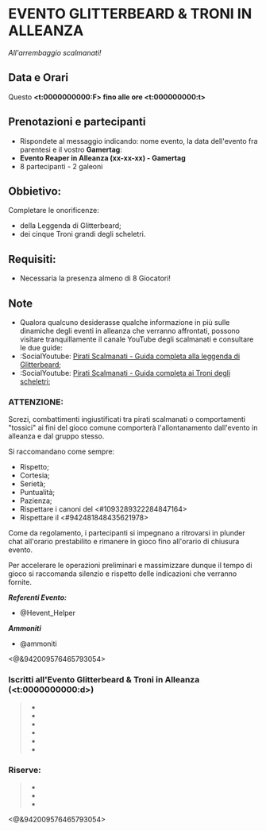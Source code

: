 # EVENTO GLITTERBEARD & TRONI IN ALLEANZA

*All'arrembaggio scalmanati!*

## Data e Orari
Questo **<t:0000000000:F> fino alle ore <t:000000000:t>**

## Prenotazioni e partecipanti
- Rispondete al messaggio indicando: nome evento, la data dell'evento fra parentesi e il vostro **Gamertag**:
 - __Evento Reaper in Alleanza (xx-xx-xx) - Gamertag__
- 8 partecipanti - 2 galeoni

## Obbietivo:
Completare le onorificenze:
- della Leggenda di Glitterbeard;
- dei cinque Troni grandi degli scheletri.

## Requisiti:
- Necessaria la presenza almeno di 8 Giocatori!

## Note
- Qualora qualcuno desiderasse qualche informazione in più sulle dinamiche degli eventi in alleanza che verranno affrontati, possono visitare tranquillamente il canale YouTube degli scalmanati e consultare le due guide:
 - :SocialYoutube: [Pirati Scalmanati - Guida completa alla leggenda di Glitterbeard](<https://youtu.be/b1DFdOhGtWM?si=7szjLIP4bvsSdZtp>);
 - :SocialYoutube: [Pirati Scalmanati - Guida completa ai Troni degli scheletri](<https://youtu.be/GYnQ4SWh7eg?si=oewxLWa-jUWP4YpK&t=285>);

### ATTENZIONE:
Screzi, combattimenti ingiustificati tra pirati scalmanati o comportamenti "tossici" ai fini del gioco comune comporterà l'allontanamento dall'evento in alleanza e dal gruppo stesso.

Si raccomandano come sempre:
- Rispetto;
- Cortesia;
- Serietà;
- Puntualità;
- Pazienza;
- Rispettare i canoni del <#1093289322284847164>
- Rispettare il <#942481848435621978>

Come da regolamento, i partecipanti si impegnano a ritrovarsi in plunder chat all'orario prestabilito e rimanere in gioco fino all'orario di chiusura evento.

Per accelerare le operazioni preliminari e massimizzare dunque il tempo di gioco si raccomanda silenzio e rispetto delle indicazioni che verranno fornite.

***Referenti Evento:***
- @Hevent_Helper

***Ammoniti***
- @ammoniti

<@&942009576465793054>




### Iscritti all'Evento Glitterbeard & Troni in Alleanza (<t:0000000000:d>)
> - 
> - 
> - 
> - 
> - 
> - 

### Riserve:
> - 
> - 
> - 

<@&942009576465793054>
